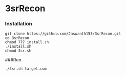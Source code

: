 # 3srRecon

### Installation
```
git clone https://github.com/Jaswanth153/3srRecon.git
cd 3srRecon
chmod 777 install.sh
./install.sh
chmod 3sr.sh
```

###Run

```
./3sr.sh target.com
```
